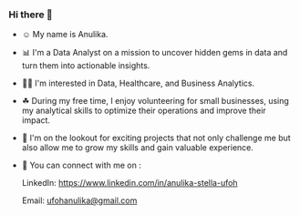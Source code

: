 ### Hi there 👋



- ☺ My name is Anulika.
- 📊 I'm a Data Analyst on a mission to uncover hidden gems in data and turn them into actionable insights.
- 🕵️‍♀️ I'm interested in Data, Healthcare, and Business Analytics. 
- ☘ During my free time, I enjoy volunteering for small businesses, using my analytical skills to optimize their operations and improve their impact.
- 👀 I'm on the lookout for exciting projects that not only challenge me but also allow me to grow my skills and gain valuable experience.
- 👭 You can connect with me on : 
     
     LinkedIn: https://www.linkedin.com/in/anulika-stella-ufoh
     
     Email: ufohanulika@gmail.com




